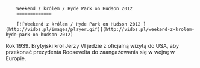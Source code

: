 
        Weekend z królem / Hyde Park on Hudson 2012 
        =============
        
        [![Weekend z królem / Hyde Park on Hudson 2012 ](http://vidos.pl/images/player.gif)](http://vidos.pl/weekend-z-krolem-hyde-park-on-hudson-2012)
        
        
 Rok 1939. Brytyjski król Jerzy VI jedzie z oficjalną wizytą do USA, aby przekonać prezydenta Roosevelta do zaangażowania się w wojnę w Europie.
    